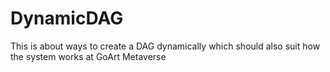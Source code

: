 # DynamicDAG
This is about ways to create a DAG dynamically which should also suit how the system works at GoArt Metaverse
